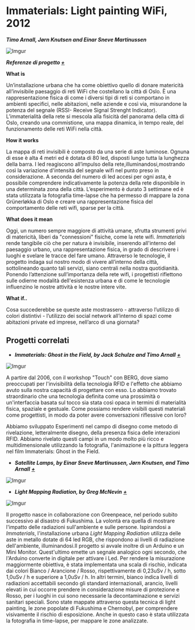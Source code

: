# Immaterials: Light painting WiFi, 2012 #
**_Timo Arnall, Jørn Knutsen and Einar Sneve Martinussen_**


![Imgur](http://i.imgur.com/kccJrGA.jpg)

**_Referenze di progetto [+](https://vimeo.com/20412632)_**

**What is**

Un’installazione urbana che ha come obiettivo quello di donare matericità all’invisibile paesaggio di reti WiFi che costellano la città di Oslo. È una rappresentazione fisica di come i diversi tipi di reti si comportano in ambienti specifici, nelle abitazioni, nelle aziende e così via, misurandone la potenza del segnale (RSSI- Receive Signal Strenght Indicator). L’immaterialità della rete si mescola alla fisicità del panorama della città di Oslo, creando una commistione, una mappa dinamica, in tempo reale, del funzionamento delle reti WiFi nella città.  

**How it works**

La mappa di reti invisibili è composto da una serie di aste luminose.
Ognuna di esse è alta 4 metri ed è dotata di 80 led, disposti lungo tutta la lunghezza della barra. I led reagiscono all’impulso della rete,illuminandosi,mostrando così la variazione d'intensità del segnale wifi nel punto preso in considerazione. A seconda del numero di led accesi per ogni asta, è possibile comprendere indicativamente la potenza della rete disponibile in una determinata zona della città. 
L’esperimento è durato 3 settimane ed è stata utilizzata la fotografia time-lapse che ha permesso di mappare la zona Grünerløkka di Oslo e creare una rappresentazione fisica del comportamento delle reti wifi, sparse per la città.

**What does it mean** 

Oggi, un numero sempre maggiore di attività umane, sfrutta strumenti privi di matericità, liberi da "connessioni" fisiche, come la rete wifi. _Immaterials_ rende tangibile ciò che per natura è invisibile, inserendo all'interno del paesaggio urbano, una rappresentazione fisica, in grado di descrivere i luoghi e svelare le tracce del fare umano. Attraverso le tecnologie, il progetto indaga sul nostro modo di vivere all’interno della città, sottolineando quanto tali servizi, siano centrali nella nostra quotidianità. Ponendo l’attenzione sull’importanza della rete wifi, i progettisti riflettono sulle odierne modalità dell'esistenza urbana e di come le tecnologie influenzino le nostre attività e le nostre intere vite.

**What if..**

Cosa succederebbe se queste aste mostrassero - attraverso l’utilizzo di colori distintivi - l’utilizzo dei social network all’interno di spazi come abitazioni private ed imprese, nell’arco di una giornata? </br>


## Progetti correlati

+ **_Immaterials: Ghost in the Field, by Jack Schulze and Timo Arnall_** **_[+](https://vimeo.com/7022707)_**

![Imgur](http://i.imgur.com/IHbdpeP.jpg)

A partire dal 2006, con il workshop "Touch" con BERG, dove siamo preoccupati per l'invisibilità della tecnologia RFID e l'effetto che abbiamo avuto sulla nostra capacità di progettare con esso. Lo abbiamo trovato straordinario che una tecnologia definita come una prossimità o un'interfaccia basata sul tocco sia stata così opaca in termini di materialità fisica, spaziale e gestuale. Come possiamo rendere visibili questi materiali come progettisti, in modo da poter avere conversazioni riflessive con loro?

Abbiamo sviluppato Esperimenti nel campo di disegno come metodo di rivelazione, letteralmente disegno, della presenza fisica delle interazioni RFID. Abbiamo rivelato questi campi in un modo molto più ricco e multidimensionale utilizzando la fotografia, l'animazione e la pittura leggera nel film Immaterials: Ghost in the Field. </br>

+ **_Satellite Lamps, by Einar Sneve Martinussen, Jørn Knutsen, and Timo Arnall_** **_[+](http://kairos.technorhetoric.net/19.1/inventio/martinussen-et-al//)_**

![Imgur](http://i.imgur.com/26d6D9A.jpg)



+ **_Light Mapping Radiation, by Greg McNevin_** **_[+](http://aperturecomms.com.au/project/light-mapping-radiation/)_**

![Imgur](http://i.imgur.com/Rxdt6YH.jpg)

Il progetto nasce in collaborazione con Greenpeace, nel periodo subito successivo al disastro di Fukushima. La volontà era quella di mostrare l'impatto delle radiazioni sull'ambiente e sulle persone. Ispirandosi a _Immaterials_, l'installazione urbana _Light Mapping Radiation_ utilizza delle aste in metallo dotate di 64 led RGB, che rispondono ai livelli di radiazione dell'ambiente, illuminandosi.Il progetto si avvale inoltre di un Arduino e un Mini Monitor. Quest'ultimo emette un segnale analogico ogni secondo, che l'Arduino converte in digitale per attivare i Led. Per rendere la misurazione maggiormente obiettiva, è stata implementata una scala di rischio, indicata dai colori Bianco / Arancione / Rosso, rispettivamente di 0,23uSv / h, sotto 1,0uSv / h e superiore a 1,0uSv / h. In altri termini, bianco indica livelli di radiazioni accettabili secondo gli standard internazionali, arancio, livelli elevati in cui occorre prendere in considerazione misure di protezione e Rosso, per i luoghi in cui sono necessarie la decontaminazione e servizi sanitari speciali. Sono state mappate attraverso questa tecnica di light painting, le zone popolate di Fukushima e Chernobyl, per comprendere visivamente il rischio di esposizione. Anche in questo caso è stata utilizzata la fotografia in time-lapse, per mappare le zone analizzate.  








